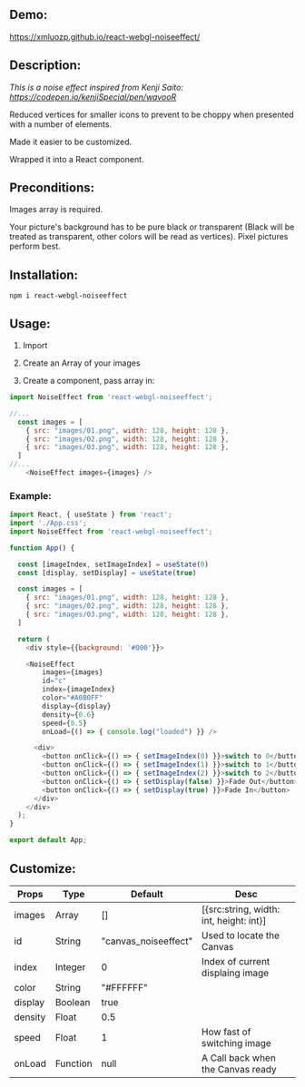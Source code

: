 ## Demo:

https://xmluozp.github.io/react-webgl-noiseeffect/

## Description:

*This is a noise effect inspired from Kenji Saito: https://codepen.io/kenjiSpecial/pen/wavooR*

Reduced vertices for smaller icons to prevent to be choppy when presented with a number of elements.

Made it easier to be customized.

Wrapped it into a React component.

## Preconditions:

Images array is required.

Your picture's background has to be pure black or transparent (Black will be treated as transparent, other colors will be read as vertices). Pixel pictures perform best.

## Installation:

```
npm i react-webgl-noiseeffect
```

## Usage:

1. Import

2. Create an Array of your images

3. Create a component, pass array in:

```javascript
import NoiseEffect from 'react-webgl-noiseeffect';

//...
  const images = [
    { src: "images/01.png", width: 128, height: 128 },
    { src: "images/02.png", width: 128, height: 128 },
    { src: "images/03.png", width: 128, height: 128 },
  ]
//...
    <NoiseEffect images={images} />
```


### Example:

```javascript
import React, { useState } from 'react';
import './App.css';
import NoiseEffect from 'react-webgl-noiseeffect';

function App() {

  const [imageIndex, setImageIndex] = useState(0)
  const [display, setDisplay] = useState(true)

  const images = [
    { src: "images/01.png", width: 128, height: 128 },
    { src: "images/02.png", width: 128, height: 128 },
    { src: "images/03.png", width: 128, height: 128 },
  ]

  return (
    <div style={{background: '#000'}}>

    <NoiseEffect
        images={images}
        id="c"
        index={imageIndex}
        color="#A0B0FF"
        display={display}
        density={0.6}
        speed={0.5}
        onLoad={() => { console.log("loaded") }} />

      <div>
        <button onClick={() => { setImageIndex(0) }}>switch to 0</button>
        <button onClick={() => { setImageIndex(1) }}>switch to 1</button>
        <button onClick={() => { setImageIndex(2) }}>switch to 2</button>
        <button onClick={() => { setDisplay(false) }}>Fade Out</button>
        <button onClick={() => { setDisplay(true) }}>Fade In</button>
      </div>
    </div>
  );
}

export default App;

```

## Customize:

| Props         | Type          | Default             | Desc                                  |
| ------------- | ------------- | ------------------- | ------------------------------------- |
| images        | Array         |  []                 | [{src:string, width: int, height: int}] |
| id            | String        | "canvas_noiseeffect"| Used to locate the Canvas             |
| index         | Integer       |  0                  | Index of current displaing image      |
| color         | String        |  "#FFFFFF"          |                                       |
| display       | Boolean       |    true             |                                       |
| density       | Float         |    0.5              |                                       |
| speed         | Float         |    1                | How fast of switching image           |
| onLoad        | Function      |    null             | A Call back when the Canvas ready     |


